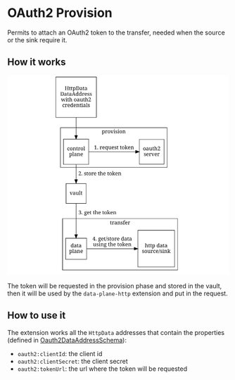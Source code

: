 # OAuth2 Provision

Permits to attach an OAuth2 token to the transfer, needed when the source or the sink require it.

## How it works
![](docs/diagram.png)

The token will be requested in the provision phase and stored in the vault, then it will be used by the `data-plane-http`
extension and put in the request.

## How to use it

The extension works all the `HttpData` addresses that contain the properties (defined in 
[Oauth2DataAddressSchema](src/main/java/org/eclipse/dataspaceconnector/provision/oauth2/Oauth2DataAddressSchema.java)):
- `oauth2:clientId`: the client id 
- `oauth2:clientSecret`: the client secret
- `oauth2:tokenUrl`: the url where the token will be requested


